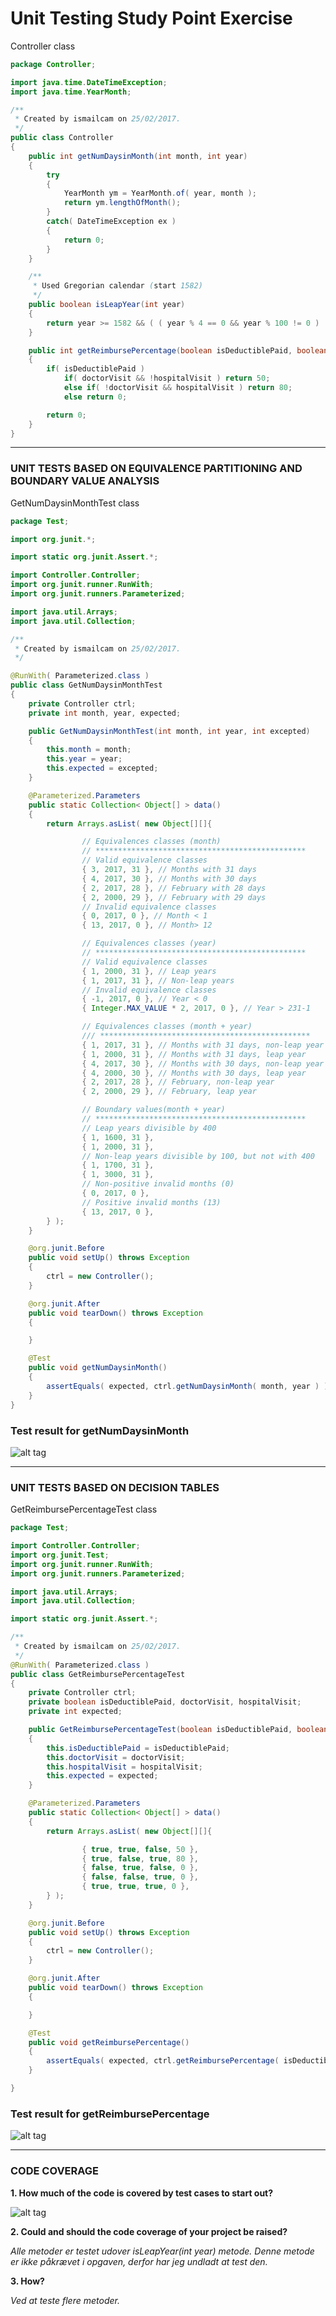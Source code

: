 # Unit Testing Study Point Exercise

Controller class
```java
package Controller;

import java.time.DateTimeException;
import java.time.YearMonth;

/**
 * Created by ismailcam on 25/02/2017.
 */
public class Controller
{
    public int getNumDaysinMonth(int month, int year)
    {
        try
        {
            YearMonth ym = YearMonth.of( year, month );
            return ym.lengthOfMonth();
        }
        catch( DateTimeException ex )
        {
            return 0;
        }
    }

    /**
     * Used Gregorian calendar (start 1582)
     */
    public boolean isLeapYear(int year)
    {
        return year >= 1582 && ( ( year % 4 == 0 && year % 100 != 0 ) || ( year % 400 == 0 ) );
    }

    public int getReimbursePercentage(boolean isDeductiblePaid, boolean doctorVisit, boolean hospitalVisit)
    {
        if( isDeductiblePaid )
            if( doctorVisit && !hospitalVisit ) return 50;
            else if( !doctorVisit && hospitalVisit ) return 80;
            else return 0;

        return 0;
    }
}

```

---

### UNIT TESTS BASED ON EQUIVALENCE PARTITIONING AND BOUNDARY VALUE ANALYSIS

GetNumDaysinMonthTest class
```java
package Test;

import org.junit.*;

import static org.junit.Assert.*;

import Controller.Controller;
import org.junit.runner.RunWith;
import org.junit.runners.Parameterized;

import java.util.Arrays;
import java.util.Collection;

/**
 * Created by ismailcam on 25/02/2017.
 */

@RunWith( Parameterized.class )
public class GetNumDaysinMonthTest
{
    private Controller ctrl;
    private int month, year, expected;

    public GetNumDaysinMonthTest(int month, int year, int excepted)
    {
        this.month = month;
        this.year = year;
        this.expected = excepted;
    }

    @Parameterized.Parameters
    public static Collection< Object[] > data()
    {
        return Arrays.asList( new Object[][]{

                // Equivalences classes (month)
                // ***********************************************
                // Valid equivalence classes
                { 3, 2017, 31 }, // Months with 31 days
                { 4, 2017, 30 }, // Months with 30 days
                { 2, 2017, 28 }, // February with 28 days
                { 2, 2000, 29 }, // February with 29 days
                // Invalid equivalence classes
                { 0, 2017, 0 }, // Month < 1
                { 13, 2017, 0 }, // Month> 12

                // Equivalences classes (year)
                // ***********************************************
                // Valid equivalence classes
                { 1, 2000, 31 }, // Leap years
                { 1, 2017, 31 }, // Non‐leap years
                // Invalid equivalence classes
                { -1, 2017, 0 }, // Year < 0
                { Integer.MAX_VALUE * 2, 2017, 0 }, // Year > 231‐1

                // Equivalences classes (month + year)
                /// ***********************************************
                { 1, 2017, 31 }, // Months with 31 days, non‐leap year
                { 1, 2000, 31 }, // Months with 31 days, leap year
                { 4, 2017, 30 }, // Months with 30 days, non‐leap year
                { 4, 2000, 30 }, // Months with 30 days, leap year
                { 2, 2017, 28 }, // February, non‐leap year
                { 2, 2000, 29 }, // February, leap year

                // Boundary values(month + year)
                // ***********************************************
                // Leap years divisible by 400
                { 1, 1600, 31 },
                { 1, 2000, 31 },
                // Non‐leap years divisible by 100, but not with 400
                { 1, 1700, 31 },
                { 1, 3000, 31 },
                // Non‐positive invalid months (0)
                { 0, 2017, 0 },
                // Positive invalid months (13)
                { 13, 2017, 0 },
        } );
    }

    @org.junit.Before
    public void setUp() throws Exception
    {
        ctrl = new Controller();
    }

    @org.junit.After
    public void tearDown() throws Exception
    {

    }

    @Test
    public void getNumDaysinMonth()
    {
        assertEquals( expected, ctrl.getNumDaysinMonth( month, year ) );
    }
}
```
### Test result for getNumDaysinMonth
![alt tag](https://raw.githubusercontent.com/bigstepdenmark/UnitTestingStudyPointExercises/master/images/GetNumDaysinMonthTest.png?token=AVDe6g15FxOUvZ4ZzpBCAQmHFJjDi1bEks5YuzdDwA%3D%3D)

---

### UNIT TESTS BASED ON DECISION TABLES

GetReimbursePercentageTest class
```java
package Test;

import Controller.Controller;
import org.junit.Test;
import org.junit.runner.RunWith;
import org.junit.runners.Parameterized;

import java.util.Arrays;
import java.util.Collection;

import static org.junit.Assert.*;

/**
 * Created by ismailcam on 25/02/2017.
 */
@RunWith( Parameterized.class )
public class GetReimbursePercentageTest
{
    private Controller ctrl;
    private boolean isDeductiblePaid, doctorVisit, hospitalVisit;
    private int expected;

    public GetReimbursePercentageTest(boolean isDeductiblePaid, boolean doctorVisit, boolean hospitalVisit, int expected)
    {
        this.isDeductiblePaid = isDeductiblePaid;
        this.doctorVisit = doctorVisit;
        this.hospitalVisit = hospitalVisit;
        this.expected = expected;
    }

    @Parameterized.Parameters
    public static Collection< Object[] > data()
    {
        return Arrays.asList( new Object[][]{

                { true, true, false, 50 },
                { true, false, true, 80 },
                { false, true, false, 0 },
                { false, false, true, 0 },
                { true, true, true, 0 },
        } );
    }

    @org.junit.Before
    public void setUp() throws Exception
    {
        ctrl = new Controller();
    }

    @org.junit.After
    public void tearDown() throws Exception
    {

    }

    @Test
    public void getReimbursePercentage()
    {
        assertEquals( expected, ctrl.getReimbursePercentage( isDeductiblePaid, doctorVisit, hospitalVisit ) );
    }

}
```

### Test result for getReimbursePercentage
![alt tag](https://raw.githubusercontent.com/bigstepdenmark/UnitTestingStudyPointExercises/master/images/getReimbursePercentageTest.png?token=AVDe6iWcPb9Gt6FJIyNAmdFZrrK8kDZsks5YuzkBwA%3D%3D)

---

### CODE COVERAGE

**1. How much of the code is covered by test cases to start out?**

![alt tag](https://raw.githubusercontent.com/bigstepdenmark/UnitTestingStudyPointExercises/master/images/TestCoverage.png?token=AVDe6r1uBSRsHXLqM4CcwMo20Wp7fl-Dks5YuzuPwA%3D%3D)

**2. Could and should the code coverage of your project be raised?**

_Alle metoder er testet udover isLeapYear(int year) metode. Denne metode er ikke påkrævet i opgaven, derfor har jeg undladt at test den._

**3. How?**

_Ved at teste flere metoder._

